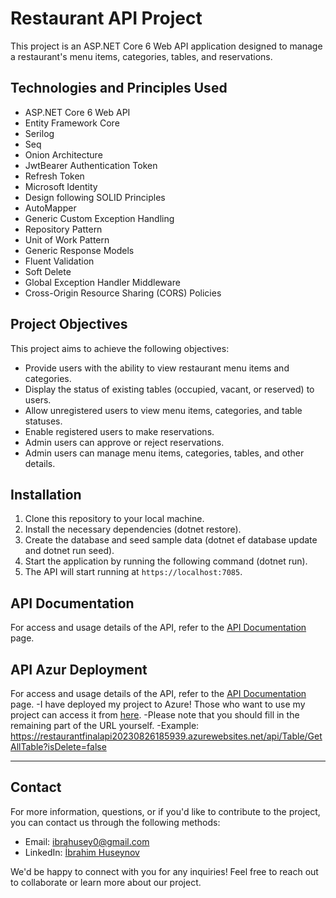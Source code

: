 # Restaurant API Project

This project is an ASP.NET Core 6 Web API application designed to manage a restaurant's menu items, categories, tables, and reservations.

## Technologies and Principles Used

- ASP.NET Core 6 Web API
- Entity Framework Core
- Serilog
- Seq
- Onion Architecture
- JwtBearer Authentication Token
- Refresh Token
- Microsoft Identity
- Design following SOLID Principles
- AutoMapper
- Generic Custom Exception Handling
- Repository Pattern
- Unit of Work Pattern
- Generic Response Models
- Fluent Validation
- Soft Delete
- Global Exception Handler Middleware
- Cross-Origin Resource Sharing (CORS) Policies

## Project Objectives

This project aims to achieve the following objectives:

- Provide users with the ability to view restaurant menu items and categories.
- Display the status of existing tables (occupied, vacant, or reserved) to users.
- Allow unregistered users to view menu items, categories, and table statuses.
- Enable registered users to make reservations.
- Admin users can approve or reject reservations.
- Admin users can manage menu items, categories, tables, and other details.

## Installation

1. Clone this repository to your local machine.
2. Install the necessary dependencies (dotnet restore).
3. Create the database and seed sample data (dotnet ef database update and dotnet run seed).
4. Start the application by running the following command (dotnet run).
5. The API will start running at `https://localhost:7085`.

## API Documentation

For access and usage details of the API, refer to the [API Documentation](https://github.com/Ibbocs/RestaurantFinalAPI/wiki) page.

## API Azur Deployment

For access and usage details of the API, refer to the [API Documentation](https://github.com/Ibbocs/RestaurantFinalAPI/wiki) page.
-I have deployed my project to Azure! Those who want to use my project can access it from [here](https://restaurantfinalapi20230826185939.azurewebsites.net/).
-Please note that you should fill in the remaining part of the URL yourself.
-Example: https://restaurantfinalapi20230826185939.azurewebsites.net/api/Table/GetAllTable?isDelete=false

---

## Contact

For more information, questions, or if you'd like to contribute to the project, you can contact us through the following methods:

- Email: [ibrahusey0@gmail.com](mailto:ibrahusey0@gmail.com)
- LinkedIn: [İbrahim Huseynov](https://www.linkedin.com/in/ibrahim-huseynov)

We'd be happy to connect with you for any inquiries! Feel free to reach out to collaborate or learn more about our project.
